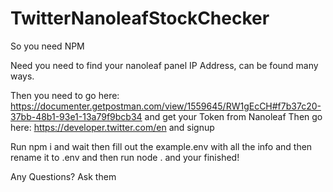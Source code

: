 # TwitterNanoleafStockChecker
 
 So you need NPM 
 
 Need you need to find your nanoleaf panel IP Address, can be found many ways.
 
 Then you need to go here: https://documenter.getpostman.com/view/1559645/RW1gEcCH#f7b37c20-37bb-48b1-93e1-13a79f9bcb34 and get your Token from Nanoleaf
 Then go here: https://developer.twitter.com/en and signup
 
 Run npm i and wait then fill out the example.env with all the info and then rename it to .env and then run node . and your finished!
 
 Any Questions? Ask them
